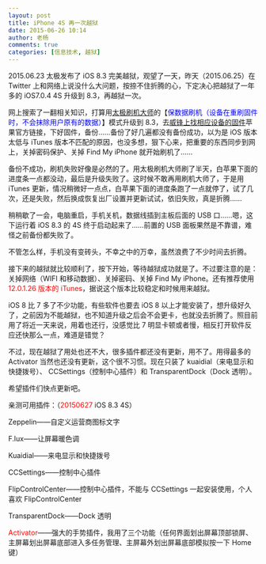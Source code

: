 ```yaml
---
layout: post
title: iPhone 4S 再一次越狱
date: 2015-06-26 10:14
author: 老杨
comments: true
categories: [信息技术, 越狱]
---
```

2015.06.23 太极发布了 iOS 8.3 完美越狱，观望了一天，昨天（2015.06.25）在 Twitter 上和网络上说没什么大问题，按捺不住折腾的心，下定决心把越狱了一年多的 iOS7.0.4 4S 升级到 8.3，再越狱一次。

<!--more-->

网上搜索了一翻相关知识，打算用<a href="http://www.taigpro.com/" target="_blank" rel="nofollow">太极刷机大师</a>的【<span style = "color:blue;">保数据刷机（设备在重刷固件时，不会抹除用户原有的数据）</span>】模式升级到 8.3，去<a href="http://act.feng.com/wetools/index.php?r=iosRom" target="_blank" rel="nofollow">威锋上找相应设备的固件</a>苹果官方链接，下好固件，备份……备份了好几遍都没有备份成功，以为是 iOS 版本太低与 iTunes 版本不匹配的原因，也没多想，狠下心来，把重要的东西同步到网上，关掉密码保护、关掉 Find My iPhone 就开始刷机了……

备份不成功，刷机失败好像是必然的了。用太极刷机大师刷了半天，白苹果下面的进度条一点都没动，最后是升级失败了。这时候不敢再用刷机大师了，于是用 iTunes 更新，情况稍微好一点点，白苹果下面的进度条跑了一点就停了，试了几次，还是失败，然后换成恢复出厂设置并更新试试，依旧失败，真是折腾……

稍稍歇了一会，电脑重启，手机关机，数据线插到主板后面的 USB 口……嗯，这下运行着 iOS 8.3 的 4S 终于启动起来了……前置的 USB 面板果然是不靠谱，难怪之前备份都失败了。

不管怎么样，手机没有变砖头，不幸之中的万幸，虽然浪费了不少时间去折腾。

接下来的越狱就比较顺利了，按下开始，等待越狱成功就是了。不过要注意的是：关掉网络（WIFI 和移动数据）、关掉密码、关掉 Find My iPhone。还有推荐使用 <span style = "color:red;">12.0.1.26 版本的 iTunes</span>，据说这个版本比较稳定和时候用来越狱。

iOS 8 比 7 多了不少功能，有些软件也要去 iOS 8 以上才能安装了，想升级好久了，之前因为不能越狱，也不知道升级之后会不会更卡，也就没去折腾了。照目前用了将近一天来说，用着也还行，没感觉比 7 明显卡顿或者慢，相反打开软件反应还快那么一点，难道是错觉？

不过，现在越狱了用处也还不大，很多插件都还没有更新，用不了。用得最多的 Activator 当然也还没有更新，这个很不习惯。现在只装了 kuaidial（来电显示和快捷拨号）、 CCSettings（控制中心插件）和 TransparentDock（Dock 透明）。

希望插件们快点更新吧。

亲测可用插件：（<span style = "color:red;">20150627</span> iOS 8.3 4S）

Zeppelin——自定义运营商图标文字

F.lux——让屏幕暖色调

Kuaidial——来电显示和快捷拨号

CCSettings——控制中心插件

FlipControlCenter——控制中心插件，不能与 CCSettings 一起安装使用，个人喜欢 FlipControlCenter

TransparentDock——Dock 透明

<span style = "color:red;">Activator</span>——强大的手势插件，我用了三个功能（任何界面划出屏幕顶部锁屏、主屏幕划出屏幕底部进入多任务管理、主屏幕外划出屏幕底部模拟按一下 Home 键）
